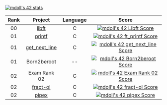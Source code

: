 [![mdoll's 42 stats](https://badge42.vercel.app/api/v2/clcm1oigm00110fmeb8uvag2t/stats?cursusId=21&coalitionId=151)](https://github.com/JaeSeoKim/badge42)


| Rank | Project | Language | Score |
|:----:|:-------:|:--------:|:-----:|
| 00 | [libft](https://github.com/mdoll02/libft) | C | [![mdoll's 42 Libft Score](https://badge42.vercel.app/api/v2/clcm1oigm00110fmeb8uvag2t/project/2911796)](https://github.com/JaeSeoKim/badge42) |
| 01 | [printf](https://github.com/mdoll02/printf) | C | [![mdoll's 42 ft_printf Score](https://badge42.vercel.app/api/v2/clcm1oigm00110fmeb8uvag2t/project/2923993)](https://github.com/JaeSeoKim/badge42) |
| 01 | [get_next_line](https://github.com/mdoll02/get_next_line) | C | [![mdoll's 42 get_next_line Score](https://badge42.vercel.app/api/v2/clcm1oigm00110fmeb8uvag2t/project/2923738)](https://github.com/JaeSeoKim/badge42) |
| 01 | Born2beroot | -- | [![mdoll's 42 Born2beroot Score](https://badge42.vercel.app/api/v2/clcm1oigm00110fmeb8uvag2t/project/2923729)](https://github.com/JaeSeoKim/badge42) |
| 02 | Exam Rank 02 | C | [![mdoll's 42 Exam Rank 02 Score](https://badge42.vercel.app/api/v2/clcm1oigm00110fmeb8uvag2t/project/2931649)](https://github.com/JaeSeoKim/badge42) |
| 02 | [fract-ol](https://github.com/mdoll02/fract-ol) | C | [![mdoll's 42 fract-ol Score](https://badge42.vercel.app/api/v2/clcm1oigm00110fmeb8uvag2t/project/2931648)](https://github.com/JaeSeoKim/badge42) |
| 02 | [pipex](https://github.com/mdoll02/pipex)| C | [![mdoll's 42 pipex Score](https://badge42.vercel.app/api/v2/clcm1oigm00110fmeb8uvag2t/project/2956876)](https://github.com/JaeSeoKim/badge42) |

<!--
**mdoll02/mdoll02** is a ✨ _special_ ✨ repository because its `README.md` (this file) appears on your GitHub profile.

Here are some ideas to get you started:

- 🔭 I’m currently working on ...
- 🌱 I’m currently learning ...
- 👯 I’m looking to collaborate on ...
- 🤔 I’m looking for help with ...
- 💬 Ask me about ...
- 📫 How to reach me: ...
- 😄 Pronouns: ...
- ⚡ Fun fact: ...
-->
